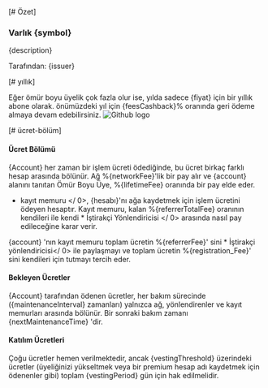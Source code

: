 [# Özet]

### Varlık {symbol}

{description}

Tarafından: {issuer}

[# yıllık]

Eğer ömür boyu üyelik çok fazla olur ise, yılda sadece {fiyat} için bir yıllık abone olarak. önümüzdeki yıl için {feesCashback}% oranında geri ödeme almaya devam edebilirsiniz. ![Github logo](/images/logo.png)

[# ücret-bölüm]

#### Ücret Bölümü

{Account} her zaman bir işlem ücreti ödediğinde, bu ücret birkaç farklı hesap arasında bölünür. Ağ %{networkFee}'lik bir pay alır ve {account} alanını tanıtan Ömür Boyu Üye, %{lifetimeFee} oranında bir pay elde eder.

* kayıt memuru </ 0>, {hesabı}'nı ağa kaydetmek için işlem ücretini ödeyen hesaptır. Kayıt memuru, kalan %{referrerTotalFee} oranının kendileri ile kendi * İştirakçi Yönlendiricisi </ 0> arasında nasıl pay edileceğine karar verir.</p> 

{account} 'nın kayıt memuru toplam ücretin %{referrerFee}' sini * İştirakçi yönlendiricisi</ 0> ile paylaşmayı ve toplam ücretin %{registration_Fee}' sini kendileri için tutmayı tercih eder.</p> 

#### Bekleyen Ücretler

{Account} tarafından ödenen ücretler, her bakım sürecinde ({maintenanceInterval} zamanları) yalnızca ağ, yönlendirenler ve kayıt memurları arasında bölünür. Bir sonraki bakım zamanı {nextMaintenanceTime} 'dir.

#### Katılım Ücretleri

Çoğu ücretler hemen verilmektedir, ancak {vestingThreshold} üzerindeki ücretler (üyeliğinizi yükseltmek veya bir premium hesap adı kaydetmek için ödenenler gibi) toplam {vestingPeriod} gün için hak edilmelidir.